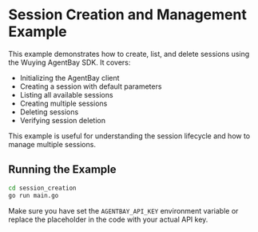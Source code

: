 # Session Creation and Management Example

This example demonstrates how to create, list, and delete sessions using the Wuying AgentBay SDK. It covers:

- Initializing the AgentBay client
- Creating a session with default parameters
- Listing all available sessions
- Creating multiple sessions
- Deleting sessions
- Verifying session deletion

This example is useful for understanding the session lifecycle and how to manage multiple sessions.

## Running the Example

```bash
cd session_creation
go run main.go
```

Make sure you have set the `AGENTBAY_API_KEY` environment variable or replace the placeholder in the code with your actual API key.

